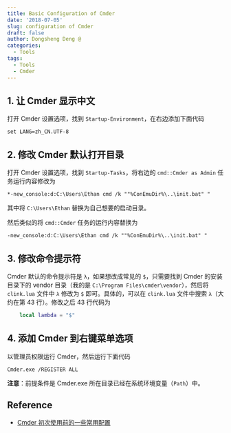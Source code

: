 ```yaml
---
title: Basic Configuration of Cmder
date: '2018-07-05'
slug: configuration of Cmder
draft: false
author: Dongsheng Deng @
categories:
  - Tools
tags:
  - Tools
  - Cmder
---
```


## 1. 让 Cmder 显示中文

打开 Cmder 设置选项，找到 `Startup-Environment`，在右边添加下面代码

```shell
set LANG=zh_CN.UTF-8
```

## 2. 修改 Cmder 默认打开目录

打开 Cmder 设置选项，找到 `Startup-Tasks`，将右边的 `cmd::Cmder as Admin` 任务运行内容修改为

```shell
*-new_console:d:C:\Users\Ethan cmd /k ""%ConEmuDir%\..\init.bat" " 
```
其中将 `C:\Users\Ethan` 替换为自己想要的启动目录。

然后类似的将 `cmd::Cmder` 任务的运行内容替换为 

```shell
-new_console:d:C:\Users\Ethan cmd /k ""%ConEmuDir%\..\init.bat" "
```

## 3. 修改命令提示符

Cmder 默认的命令提示符是 `λ`，如果想改成常见的 `$`，只需要找到 Cmder 的安装目录下的 vendor 目录（我的是 `C:\Program Files\cmder\vendor`），然后将 `clink.lua` 文件中 `λ` 修改为 `$` 即可。具体的，可以在 `clink.lua` 文件中搜索 `λ`（大约在第 43 行）。修改之后 43 行代码为

```lua
    local lambda = "$"
```

## 4. 添加 Cmder 到右键菜单选项

以管理员权限运行 Cmder，然后运行下面代码

```shell
Cmder.exe /REGISTER ALL
```
**注意**：前提条件是 Cmder.exe 所在目录已经在系统环境变量（`Path`）中。

## Reference

+ [Cmder 初次使用前的一些常用配置](https://blog.csdn.net/DpangD/article/details/79254951)
